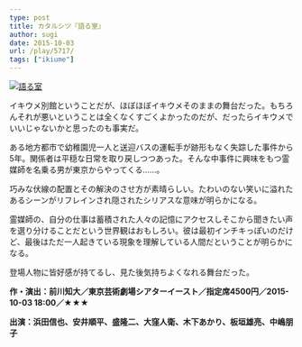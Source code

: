 ```yaml
---
type: post
title: カタルシツ『語る室』
author: sugi
date: 2015-10-03
url: /play/5717/
tags: ["ikiume"]
---
```

<a href="http://i1.wp.com/asharpminor.com/wp-content/uploads/2015/10/katarushitsu.jpg" onclick="_gaq.push(['_trackEvent', 'outbound-article', 'http://asharpminor.com/wp-content/uploads/2015/10/katarushitsu.jpg', '']);" ><img src="http://i1.wp.com/asharpminor.com/wp-content/uploads/2015/10/katarushitsu.jpg?resize=213%2C300" alt="語る室" class="alignleft size-medium wp-image-5718" data-recalc-dims="1" /></a>

イキウメ別館ということだが、ほぼほぼイキウメそのままの舞台だった。もちろんそれが悪いということは全くなくすごくよかったのだが、だったらイキウメでいいじゃないかと思ったのも事実だ。

ある地方都市で幼稚園児一人と送迎バスの運転手が跡形もなく失踪した事件から5年。関係者は平穏な日常を取り戻しつつあった。そんな中事件に興味をもつ霊媒師を名乗る男が東京からやってくる……。

巧みな伏線の配置とその解決のさせ方が素晴らしい。たわいのない笑いに溢れたあるシーンがリフレインされ隠されたシリアスな意味が明らかになる。

霊媒師の、自分の仕事は蓄積された人々の記憶にアクセスしそこから聞きたい声を選り分けることだという世界観はおもしろい。彼は最初インチキっぽいのだけど、最後はただ一人起きている現象を理解している人間だということが明らかになる。

登場人物に皆好感が持てるし、見た後気持ちよくなれる舞台だった。

**作・演出：前川知大／東京芸術劇場シアターイースト／指定席4500円／2015-10-03 18:00／★★★**

**出演：浜田信也、安井順平、盛隆二、大窪人衛、木下あかり、板垣雄亮、中嶋朋子**
